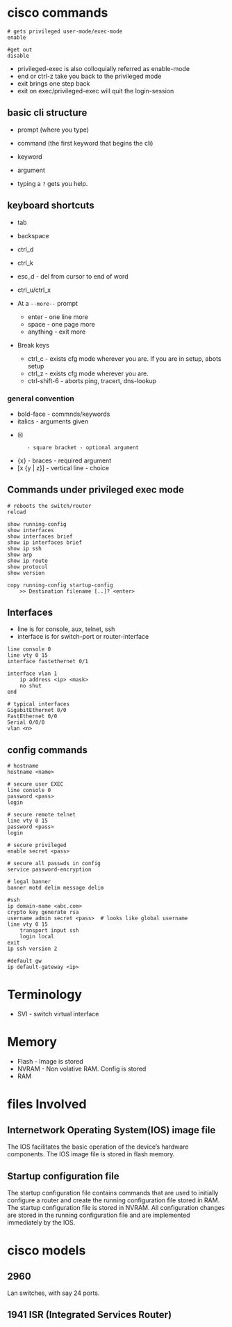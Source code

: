
# cisco commands

```
# gets privileged user-mode/exec-mode
enable

#get out
disable
```

* privileged-exec is also colloquially referred as enable-mode
* end or ctrl-z take you back to the privileged mode
* exit brings one step back
* exit on exec/privileged-exec will quit the login-session

## basic cli structure

* prompt (where you type)
* command (the first keyword that begins the cli)
* keyword
* argument

* typing a `?` gets you help.

## keyboard shortcuts

* tab
* backspace
* ctrl_d
* ctrl_k
* esc_d - del from cursor to end of word
* ctrl_u/ctrl_x

* At a `--more--` prompt
    * enter - one line more
    * space - one page more
    * anything - exit more

* Break keys
    * ctrl_c - exists cfg mode wherever you are. If you are in setup, abots setup
    * ctrl_z - exists cfg mode wherever you are.
    * ctrl-shift-6 - aborts ping, tracert, dns-lookup

### general convention

* bold-face  - commnds/keywords
* italics    - arguments given
* [x]        - square bracket - optional argument
* {x}        - braces - required argument
* [x {y | z}] - vertical line - choice

## Commands under privileged exec mode

```
# reboots the switch/router
reload
```

```
show running-config
show interfaces
show interfaces brief
show ip interfaces brief
show ip ssh
show arp
show ip route
show protocol
show version
```

```
copy running-config startup-config
    >> Destination filename [..]? <enter>
```

## Interfaces

* line is for console, aux, telnet, ssh
* interface is for switch-port or router-interface
```
line console 0
line vty 0 15
interface fastethernet 0/1

interface vlan 1
    ip address <ip> <mask>
    no shut
end

# typical interfaces
GigabitEthernet 0/0
FastEthernet 0/0
Serial 0/0/0
vlan <n>
```

## config commands

```
# hostname
hostname <name>

# secure user EXEC
line console 0
password <pass>
login

# secure remote telnet
line vty 0 15
password <pass>
login

# secure privileged
enable secret <pass>

# secure all passwds in config
service password-encryption

# legal banner
banner motd delim message delim

#ssh
ip domain-name <abc.com>
crypto key generate rsa
username admin secret <pass>  # looks like global username
line vty 0 15
    transport input ssh
    login local
exit
ip ssh version 2

#default gw
ip default-gateway <ip>
```

# Terminology

* SVI - switch virtual interface

# Memory

* Flash - Image is stored
* NVRAM -  Non volative RAM. Config is stored
* RAM

# files Involved

## Internetwork Operating System(IOS) image file

The IOS facilitates the basic operation of the device’s hardware components.
The IOS image file is stored in flash memory.

## Startup configuration file

The startup configuration file contains commands that are used to initially
configure a router and create the running configuration file stored in RAM. The
startup configuration file is stored in NVRAM. All configuration changes are
stored in the running configuration file and are implemented immediately by the
IOS.

# cisco models

## 2960

Lan switches, with say 24 ports.

## 1941 ISR (Integrated Services Router)
